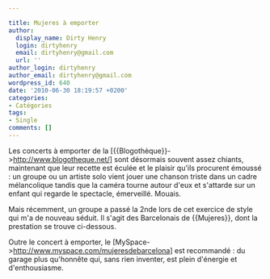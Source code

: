 ```yaml
---

title: Mujeres à emporter
author:
  display_name: Dirty Henry
  login: dirtyhenry
  email: dirtyhenry@gmail.com
  url: ''
author_login: dirtyhenry
author_email: dirtyhenry@gmail.com
wordpress_id: 640
date: '2010-06-30 18:19:57 +0200'
categories:
- Catégories
tags:
- Single
comments: []
---
```

Les concerts à emporter de la [{{Blogothèque}}->http://www.blogotheque.net/] sont désormais souvent assez chiants, maintenant que leur recette est éculée et le plaisir qu'ils procurent émoussé : un groupe ou un artiste solo vient jouer une chanson triste dans un cadre mélancolique tandis que la caméra tourne autour d'eux et s'attarde sur un enfant qui regarde le spectacle, émerveillé. Mouais.

Mais récemment, un groupe a passé la 2nde lors de cet exercice de style qui m'a de nouveau séduit. Il s'agit des Barcelonais de {{Mujeres}}, dont la prestation se trouve ci-dessous. 

Outre le concert à emporter, le [MySpace->http://www.myspace.com/mujeresdebarcelona] est recommandé : du garage plus qu'honnête qui, sans rien inventer, est plein d'énergie et d'enthousiasme.

<object width="500" height="281"><param name="allowfullscreen" value="true" /><param name="allowscriptaccess" value="always" /><param name="movie" value="http://vimeo.com/moogaloop.swf?clip_id=12526086&server=vimeo.com&show_title=1&show_byline=0&show_portrait=0&color=00adef&fullscreen=1" /><embed src="http://vimeo.com/moogaloop.swf?clip_id=12526086&server=vimeo.com&show_title=1&show_byline=0&show_portrait=0&color=00adef&fullscreen=1" type="application/x-shockwave-flash" allowfullscreen="true" allowscriptaccess="always" width="500" height="281"></embed></object>
